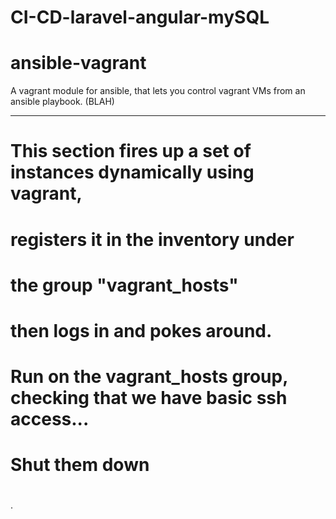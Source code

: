 # CI-CD-laravel-angular-mySQL

ansible-vagrant
===============

A vagrant module for ansible, that lets you control vagrant VMs from an ansible playbook. (BLAH)



--- 
#
# This section fires up a set of instances dynamically using vagrant,
#  registers it in the inventory under 
#  the group "vagrant_hosts"
# then logs in and pokes around. 
#


#
# Run on the vagrant_hosts group, checking that we have basic ssh access...
#    



#    
# Shut them down 
#


.
